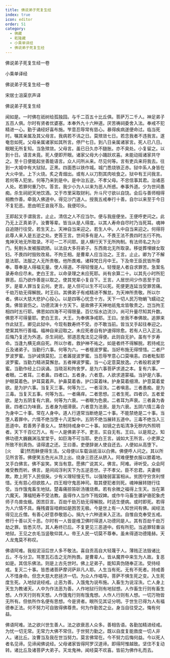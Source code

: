 ```yaml
---
title: 佛说弟子死复生经
index: true
icon: editor
order: 51
category:
  - 佛藏
  - 乾隆藏
  - 小乘单译经
  - 佛说弟子死复生经
---
```


佛说弟子死复生经一卷  

小乘单译经  

佛说弟子死复生经一卷  

宋居士沮渠京声译  

佛说弟子死复生经  

闻如是。一时佛在祇树给孤独园。与千二百五十比丘俱。菩萨万二千人。神足弟子五百人俱。尔时有贤者优婆塞。本奉外九十六种道。厌苦祷祠委舍入法。奉戒不犯精进一心。勤于诵经好喜布施。笮意忍辱常有慈心。暴得疾病遂便命过。临当死时。嘱其亲属及其父母言。我病若不讳之日。莫殡敛七日。若念我者不违我言。遂奄忽如死。父母亲属诸家如其所言。停尸七日。到八日亲属诸家言。死人已八日。眠眠无所复知。当急殡敛。父母言。虽已日久亦不膖胀。亦不臭处。小复留之。以到十日。语言未竟。死人便即开眼。诸家父母大小踊跃欢喜。未能动摇诸家共守之。至十日便能起坐善能语言。众人问所从来。尽见何等。言有吏兵来将我去。往到一大城中有大狱狱。正黑。四面悉以铁作城。城门悉烧铁正赤。狱中系人身皆在大火中坐。上下火烧。炙之青烟出。或有人以刀割其肉啖食之。狱中有王问我言。若何等人犯坐。何等乃来到是中。是中治五逆。不孝父母。不忠信事其君。治诸恶人处。若罪何重乃尔。答言。我少小为人以来为恶人所惑。奉事外道。少为世间愚痴。杀生祠祀天地饮酒。又于市里采取财利。升斗尺寸欲以自饶。会后与善师相得相教作善。牵我入佛道中。得见沙门道人。授我五戒奉行十善。自尔以来至于今日不复犯恶。恩由明王哀我不及。我便叩头。  

王即起叉手谓我言。止止。清信之人不应当尔。便与我座便坐。王便呼吏问之。此乃无上正真弟子。汝曹等辈。皆当从是人得度。以其人寿命自尽时乃当死耳。魂神自追随行往受。若生天上。天神自当来迎之。若生人中。人中自当来迎之。何得将此尊人来入是五逆之处。吏答王言。世间多有是人。不畏王法不畏四时五行不拘。鬼神天地无所取录。不可一二不问耶。是人横行天下无所拘制。有法师名之为沙门。髡剔头发被服疏陋。以法自大多将弟子。东西南北无所取录。移徙葬埋嫁女取妇。不畏四时毁败改易。不拘王相。是曹辈人应当治之。王言。止止。卿为了不解是法耶。法服之人无所贵敬。他所畏难。诸释梵日月中王。下及帝王臣民皆所尊奉。尊奉是人得福无量。使人得道。不得轻慢是人。轻慢是人者自求罪苦。急案名录寿命应尽未。吏白王言。以命录理之未应死耶。尚有余算二十。以其先小时所犯罪恶。后乃欲作善是以取之。使其党辈小复自下。王言。人居世间少作恶至于百岁。是辈人罪当复云何。吏言。是人但可以生不可以死。死便更连延当受罪苦痛。千劫万劫无得解脱。时王曰。其佛弟子有戒精进不懈怠。为天神所贵敬。所以尔者。佛以大慈大悲护心投心。以是四等心忧念十方。天下一切人民万物蜎飞蠕动之类。佛皆哀伤之。功德流演十方天下。是故佛子天神地祇鬼龙皆敬贵之。岂当拘王相四时五行耶。佛恩如四海不可得限量。百亿恒水边流沙。尚可升量尽知其升数。佛恩不可得量耶。吏白王言。大王。为奉佛净戒耶。王曰。坐我不奉佛故。追罪来作此狱王。卿见此狱中。今现有数寿终不受。亦不敢当前。皆当叉手起往奉迎之。使案其所行善福。福神自来迎取之。未应死者自有护速得除愈。若有人已入正法。后悔乃复还为外道。杀生祠祀。邪道恶鬼法见之得便。此则自无护。虽有千岁寿命。当逢九横无病自死。所以尔者。救护神不祐之。如是者终不得解脱。若持戒比丘及诸弟子。当勤行六事。何等为六。一者檀波罗蜜。当好布施无得悭惜。二者尸罗波罗蜜。当护诫慎莫犯。三者羼提波罗蜜。当忍辱笮意心口莫嗔恚。四者毗梨耶波罗蜜。当勤力精进莫懈怠。五者禅波罗蜜。当一心定意莫放逸。六者般若波罗蜜。当勤作经上口讽诵。当晓沤和拘舍罗。是为六事菩萨求道之本。复有六事。一者眼。二者耳。三者鼻。四者口。五者身。六者意。人欲求道蒙福。当护是六事。护眼莫着色。护耳莫着声。护鼻莫着香。护口莫着味。护身莫着细滑。护意莫着爱欲。是为护六事。当复灭三事。何等为三。一者淫泆。二者嗔恚。三者愚痴。是为三毒。当复灭五事。何等为五。一者痛痒。二者思想。三者生死。四者识。五者爱欲。是为五阴复有六衰。何等为六衰。一者眼为色衰。二者耳为声衰。三者鼻为香衰。四者口为味衰。五者身为细滑衰。六者意为法衰。是为六衰。五阴六情三毒合为身中二十事。常在人身中。道人行道常当断绝是二十事。不能禁绝是二十事。当堕人着罪中。六情不绝当堕十八泥梨中。五阴不绝当展转五道中。三毒不绝当入三恶道中。若善男子善女人。禁制持戒身中二十事。如镜之去垢清净无秽内外照明者。天下千百亿万人。有一人是佛弟子不。吏言。实自无有。王曰。以是观之。知佛功德大巍巍渊泓堂堂乎。如巨海不可当耶。吏白王言。诚如大王所言。小吏罪之所致不别真伪。请得遣之还。王曰善。吏便辞谢人使自还去。人便如从高堕下。[火　　霍]然而稣便得生活。父母便以车载诣祇洹以白佛。佛便呼人问之。其以所见所言答。佛便笑五色光从顶上出。绕身三匝还从脐入。阿难便整衣服以膝着地。叉手白佛言。佛不妄笑。笑当有意。愿佛广说其义。佛言。阿难。谛听受。众会阿难受教而听。佛言。是间阎浮利天下为五逆恶世。子不孝父。臣不忠君。夫妻相欺。欺上罔下人民佷戾。少有义理轻慢无节。以强陵弱富富相从。贫困守穷贪利悭惜。无有慈心但欲胜人。四王相守鬼恶神司。取其便犯者则死。魂神展转随行往受。当作饿鬼畜生地狱。楚毒痛掠笞斫汤镬烧煮。若有余微之福得上生天。当在第六魔天。薄福短寿不受法教。虽得作人当作下贱奴婢。或作牛马畜生骡驴骆驼象虎师子鸟兽虫蛾。困苦巨言。百劫千劫万劫无得解脱。时适生便病。或时即死。若得为人六情不具。癃残聋盲喑痾如是困苦无极。今是世上有一人知世间有佛。闻经法得见比丘僧。有善心好意恭敬慈心。捐九十六种道来入正法。自惟自克奉受五戒。修行十善以灭十恶。尔时有一人皆是维卫佛时得道人功德同是人。其有百劫千劫万劫之罪。皆悉灭尽。其人寿终已后。不复更见三恶道中。假有所犯。当追罪轻重诣地狱。王见之衣毛当竖敬仰其人。帝王人民一切莫不尊奉。虽未得道功德隆赫。天人龙鬼莫不称叹。  

佛语阿难。我般泥洹后世人多不敬法。喜自贡高自大轻蔑于人。薄贱正法毁诸比丘。不与分卫。骂詈瓦石击之无所拘畏。是曹辈人。皆从魔界中来生为人故。复恶如是。其信乐佛法。则是上古先世时。佛上足弟子。能知真伪随奉正法。受持经戒。复灭二十事。皆悉诸菩萨摩诃萨非凡人耶。人生当有死。无有不死者。持戒善人不惜身命。但念大慈大悲拯济一切。为众人作唱导。菩萨不惧生死之变。入生死度生死。入地狱说经戒。止恶为善。入饿鬼为说布施。入畜生为说淫泆。亡人身上天生为教诸天。人中为作法恶为善。人作地狱行则有地狱想。人作畜生行则有畜生想。人作天行则有天想。人作饿鬼行则有饿鬼想。人作人行则有人想。一切万物皆无所有。但依所作名便有思想。今是贤者。眼所见其证分明。于世生已得为人有福德奉正法。何不努力可自致得佛尊贵。何为作勤苦之业。身当自往受之。悔有何益。  

佛语阿难。法之欲兴世生善人。法之欲衰恶人众多。善相告语。各勤加精进经戒。为忧一切无常。无常力大佛不常住。于世努力勤之。既以自度复能救度一切人非人。诸比丘。汝曹当及我在世当努力。莫言佛常在。今不努力后悔何益。今以死人者名见谛。见谛闻佛说经。父母诸家皆得阿罗汉道谛。即得阿惟越致。坚住不复动转。诸比丘及诸菩萨大弟子。天龙鬼神。闻经莫不欢喜。皆前为佛作礼而去。  
